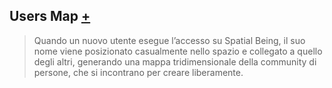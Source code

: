 ## Users Map [+](https://editor.p5js.org/RobertoAlesi/full/8Iwd_t86o)
>Quando un nuovo utente esegue l’accesso su Spatial Being, il suo nome viene posizionato casualmente nello spazio e collegato a quello degli altri, generando una mappa tridimensionale della community di persone, che si incontrano per creare liberamente.
